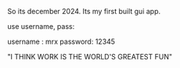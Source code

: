 So its december 2024.
Its my first built gui app.

use username, pass:

username : mrx
password: 12345

"I THINK WORK IS THE WORLD'S GREATEST FUN" 

